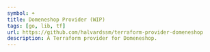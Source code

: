 ```yaml
---
symbol: ☂️
title: Domeneshop Provider (WIP)
tags: [go, lib, tf]
url: https://github.com/halvardssm/terraform-provider-domeneshop
description: A Terraform provider for Domeneshop.
---
```

